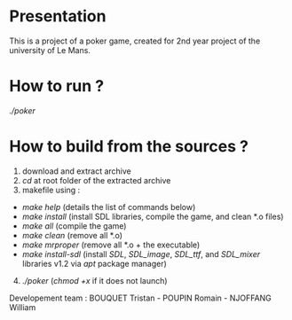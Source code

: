 # Presentation
This is a project of a poker game, created for 2nd year project of the university of Le Mans.

# How to run ?
 *./poker*

# How to build from the sources ?
1) download and extract archive
2) *cd* at root folder of the extracted archive
3) makefile using :
  - *make help*         (details the list of commands below)
  - *make install*      (install SDL libraries, compile the game, and clean *.o files)
  - *make all*          (compile the game)
  - *make clean*        (remove all \*.o)
  - *make mrproper*		  (remove all \*.o + the executable)
  - *make install-sdl*  (install *SDL*, *SDL_image*, *SDL_ttf*, and *SDL_mixer* libraries v1.2 via *apt* package manager)
4) *./poker* (*chmod +x* if it does not launch)

Developement team : BOUQUET Tristan - POUPIN Romain - NJOFFANG William

